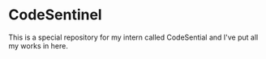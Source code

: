 # CodeSentinel
This is a special repository for my intern called CodeSential and I've put all my works in here.
